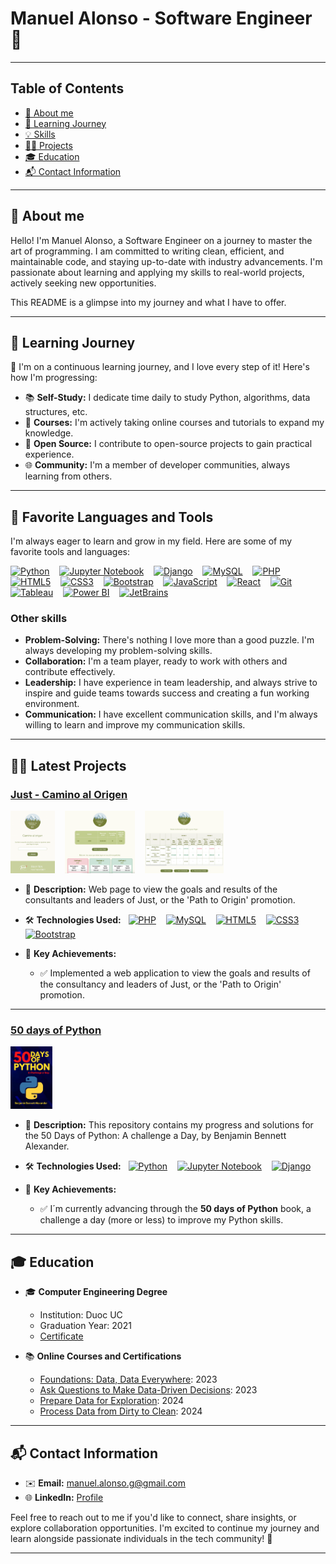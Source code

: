 # Manuel Alonso - Software Engineer 🚀

---

## Table of Contents

- [👋 About me](#-about-me)
- [🌱 Learning Journey](#-learning-journey)
- [💡 Skills](#-favorite-languages-and-tools)
- [👨‍💼 Projects](#-latest-projects)
- [🎓 Education](#-education)
- [📬 Contact Information](#-contact-information)

---

## 👋 About me

Hello! I'm Manuel Alonso, a Software Engineer on a journey to master the art of programming. 
I am committed to writing clean, efficient, and maintainable code, and staying up-to-date with industry advancements.
I'm passionate about learning and applying my skills to real-world projects, actively seeking new opportunities.

This README is a glimpse into my journey and what I have to offer.

---

## 🌱 Learning Journey

🚀 I'm on a continuous learning journey, and I love every step of it! Here's how I'm progressing:

- 📚 **Self-Study:** I dedicate time daily to study Python, algorithms, data structures, etc.
- 📝 **Courses:** I'm actively taking online courses and tutorials to expand my knowledge.
- 🤝 **Open Source:** I contribute to open-source projects to gain practical experience.
- 🌐 **Community:** I'm a member of developer communities, always learning from others.

---

## 🔨 Favorite Languages and Tools

I'm always eager to learn and grow in my field. Here are some of my favorite tools and languages:

<a href="https://www.python.org" target="_blank"><img alt="Python" height="42" width="42" src="https://cdn.simpleicons.org/python/#3776AB/ffffff" /></a> &nbsp;&nbsp;
<a href="https://jupyter.org" target="_blank"><img alt="Jupyter Notebook" height="42" width="42" src="https://cdn.simpleicons.org/jupyter/#3776AB/ffffff" /></a> &nbsp;&nbsp;
<a href="https://www.djangoproject.com" target="_blank"><img alt="Django" height="42" width="42" src="https://cdn.simpleicons.org/django/#3776AB/ffffff" /></a> &nbsp;&nbsp;
<a href="https://www.mysql.com" target="_blank"><img alt="MySQL" height="42" width="42" src="https://cdn.simpleicons.org/mysql/#3776AB/ffffff" /></a> &nbsp;&nbsp;
<a href="https://www.php.net" target="_blank"><img alt="PHP" height="42" width="42" src="https://cdn.simpleicons.org/php/#3776AB/ffffff" /></a> &nbsp;&nbsp;
<a href="https://www.html5.org" target="_blank"><img alt="HTML5" height="42" width="42" src="https://cdn.simpleicons.org/html5/#3776AB/ffffff" /></a> &nbsp;&nbsp;
<a href="https://www.w3.org/Style/CSS/" target="_blank"><img alt="CSS3" height="42" width="42" src="https://cdn.simpleicons.org/css3/#3776AB/ffffff" /></a> &nbsp;&nbsp;
<a href="https://getbootstrap.com/" target="_blank"><img alt="Bootstrap" height="42" width="42" src="https://cdn.simpleicons.org/bootstrap/#3776AB/ffffff" /></a> &nbsp;&nbsp;
<a href="https://www.javascript.com" target="_blank"><img alt="JavaScript" height="42" width="42" src="https://cdn.simpleicons.org/javascript/#3776AB/ffffff" /></a> &nbsp;&nbsp;
<a href="https://reactjs.org" target="_blank"><img alt="React" height="42" width="42" src="https://cdn.simpleicons.org/react/#3776AB/ffffff" /></a> &nbsp;&nbsp;
<a href="https://git-scm.com" target="_blank"><img alt="Git" height="42" width="42" src="https://cdn.simpleicons.org/git/#3776AB/ffffff" /></a> &nbsp;&nbsp;
<a href="https://tableau.com" target="_blank"><img alt="Tableau" height="42" width="42" src="https://cdn.simpleicons.org/tableau/#3776AB/ffffff" /></a> &nbsp;&nbsp;
<a href="https://powerbi.microsoft.com" target="_blank"><img alt="Power BI" height="42" width="42" src="https://cdn.simpleicons.org/powerbi/#3776AB/ffffff" /></a> &nbsp;&nbsp;
<a href="https://www.jetbrains.com/" target="_blank"><img alt="JetBrains" height="42" width="42" src="https://cdn.simpleicons.org/jetbrains/#3776AB/ffffff" /></a> &nbsp;&nbsp;

### Other skills

- **Problem-Solving:** There's nothing I love more than a good puzzle. I'm always developing my problem-solving skills.
- **Collaboration:** I'm a team player, ready to work with others and contribute effectively.
- **Leadership:** I have experience in team leadership, and always strive to inspire and guide teams towards success and creating a fun working environment.
- **Communication:** I have excellent communication skills, and I'm always willing to learn and improve my communication skills.

---

## 👨‍💼 Latest Projects

### [Just - Camino al Origen](https://github.com/Malonsog/Just)

<a href="https://raw.githubusercontent.com/Malonsog/Just/master/capturas/cap_01.png"><img src="https://raw.githubusercontent.com/Malonsog/Just/master/capturas/cap_01.png" alt="Captura de Pantalla 1" height="100"></a> &nbsp;&nbsp;
<a href="https://raw.githubusercontent.com/Malonsog/Just/master/capturas/cap_03.png"><img src="https://raw.githubusercontent.com/Malonsog/Just/master/capturas/cap_03.png" alt="Captura de Pantalla 1" height="100"></a> &nbsp;&nbsp;
<a href="https://raw.githubusercontent.com/Malonsog/Just/master/capturas/cap_04.png"><img src="https://raw.githubusercontent.com/Malonsog/Just/master/capturas/cap_04.png" alt="Captura de Pantalla 1" height="100"></a> &nbsp;&nbsp;

- 💼 **Description:** Web page to view the goals and results of the consultants and leaders of Just, or the 'Path to Origin' promotion.


- 🛠️ **Technologies Used:**&nbsp;&nbsp;
<a href="https://www.php.net" target="_blank"><img alt="PHP" height="42" width="42" src="https://cdn.simpleicons.org/php/#3776AB/ffffff" /></a> &nbsp;&nbsp;
<a href="https://www.mysql.com" target="_blank"><img alt="MySQL" height="42" width="42" src="https://cdn.simpleicons.org/mysql/#3776AB/ffffff" /></a> &nbsp;&nbsp;
<a href="https://www.html5.org" target="_blank"><img alt="HTML5" height="42" width="42" src="https://cdn.simpleicons.org/html5/#3776AB/ffffff" /></a> &nbsp;&nbsp;
<a href="https://www.w3.org/Style/CSS/" target="_blank"><img alt="CSS3" height="42" width="42" src="https://cdn.simpleicons.org/css3/#3776AB/ffffff" /></a> &nbsp;&nbsp;
<a href="https://getbootstrap.com/" target="_blank"><img alt="Bootstrap" height="42" width="42" src="https://cdn.simpleicons.org/bootstrap/#3776AB/ffffff" /></a> &nbsp;&nbsp;


- 🌟 **Key Achievements:**
  - ✅ Implemented a web application to view the goals and results of the consultancy and leaders of Just, or the 'Path to Origin' promotion.

---

### [50 days of Python](https://github.com/Malonsog/50_days_of_python)

<a href="https://raw.githubusercontent.com/Malonsog/50_days_of_python/main/50_days_of_Python.png"><img src="https://raw.githubusercontent.com/Malonsog/50_days_of_python/main/50_days_of_Python.png" alt="50 days of Python book" height="100"></a>

- 💼 **Description:** This repository contains my progress and solutions for the 50 Days of Python: A challenge a Day, by Benjamin Bennett Alexander.

 
- 🛠️ **Technologies Used:**&nbsp;&nbsp;
<a href="https://www.python.org" target="_blank"><img alt="Python" height="42" width="42" src="https://cdn.simpleicons.org/python/#3776AB/ffffff" /></a> &nbsp;&nbsp;
<a href="https://jupyter.org" target="_blank"><img alt="Jupyter Notebook" height="42" width="42" src="https://cdn.simpleicons.org/jupyter/#3776AB/ffffff" /></a> &nbsp;&nbsp;
<a href="https://www.djangoproject.com" target="_blank"><img alt="Django" height="42" width="42" src="https://cdn.simpleicons.org/django/#3776AB/ffffff" /></a> &nbsp;&nbsp;


- 🌟 **Key Achievements:**
  - ✅ I´m currently advancing through the **50 days of Python** book, a challenge a day (more or less) to improve my Python skills.

---

## 🎓 Education

- 🎓 **Computer Engineering Degree**
    - Institution: Duoc UC
    - Graduation Year: 2021
    - [Certificate](https://certificadovalida.duoc.cl/ValidacionQr?id=1697761523)


- 📚 **Online Courses and Certifications**
  - [Foundations: Data, Data Everywhere](https://www.coursera.org/account/accomplishments/records/N4Z9BCGM63LH): 2023
  - [Ask Questions to Make Data-Driven Decisions](https://www.coursera.org/account/accomplishments/records/9JDCEN42NCNV): 2023
  - [Prepare Data for Exploration](https://www.coursera.org/account/accomplishments/records/GW6ABSFHW948): 2024
  - [Process Data from Dirty to Clean](https://www.coursera.org/account/accomplishments/records/HKHRHFKWTKZZ): 2024

---

## 📬 Contact Information

- ✉️ **Email:** [manuel.alonso.g@gmail.com](mailto:manuel.alonso.g@gmail.com)
- 🌐 **LinkedIn:** [Profile](https://www.linkedin.com/in/m-alonso/)

Feel free to reach out to me if you'd like to connect, share insights, or explore collaboration opportunities. 
I'm excited to continue my journey and learn alongside passionate individuals in the tech community! 🚀

---
